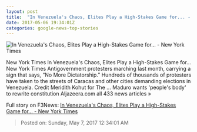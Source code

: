 ```yaml
---
layout: post
title:  "In Venezuela's Chaos, Elites Play a High-Stakes Game for... - New York Times"
date: 2017-05-06 19:34:01Z
categories: google-news-top-stories
---
```


![In Venezuela's Chaos, Elites Play a High-Stakes Game for... - New York Times](https://static01.nyt.com/images/2017/05/07/world/07int-venezuela1/07int-venezuela1-facebookJumbo.jpg)

New York Times In Venezuela's Chaos, Elites Play a High-Stakes Game for... New York Times Antigovernment protesters marching last month, carrying a sign that says, “No More Dictatorship.” Hundreds of thousands of protesters have taken to the streets of Caracas and other cities demanding elections in Venezuela. Credit Meridith Kohut for The ... Maduro wants 'people's body' to rewrite constitution Aljazeera.com all 433 news articles »


Full story on F3News: [In Venezuela's Chaos, Elites Play a High-Stakes Game for... - New York Times](http://www.f3nws.com/n/qyFueH)

> Posted on: Sunday, May 7, 2017 12:34:01 AM
